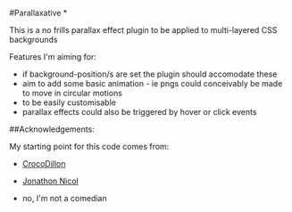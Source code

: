 #Parallaxative *

This is a no frills parallax effect plugin to be applied to multi-layered CSS backgrounds

Features I'm aiming for:

* if background-position/s are set the plugin should accomodate these
* aim to add some basic animation - ie pngs could conceivably be made to move in circular motions
* to be easily customisable
* parallax effects could also be triggered by hover or click events

##Acknowledgements:

My starting point for this code comes from:

* [CrocoDillon](http://codepen.io/CrocoDillon/pen/ukotd)
* [Jonathon Nicol](http://jonathannicol.com/blog/2011/08/06/build-a-parallax-scrolling-website-interface-with-jquery-and-css)

 * no, I'm not a comedian 

